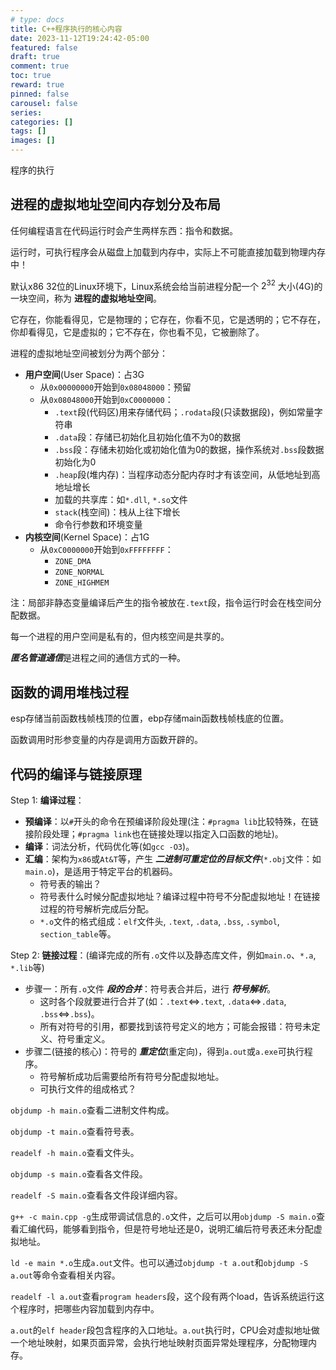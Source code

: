 ```yaml
---
# type: docs 
title: C++程序执行的核心内容
date: 2023-11-12T19:24:42-05:00
featured: false
draft: true
comment: true
toc: true
reward: true
pinned: false
carousel: false
series:
categories: []
tags: []
images: []
---
```


程序的执行

<!--more-->

## 进程的虚拟地址空间内存划分及布局

任何编程语言在代码运行时会产生两样东西：指令和数据。

运行时，可执行程序会从磁盘上加载到内存中，实际上不可能直接加载到物理内存中！

默认x86 32位的Linux环境下，Linux系统会给当前进程分配一个 $2^{32}$ 大小(4G)的一块空间，称为 **进程的虚拟地址空间**。

它存在，你能看得见，它是物理的；它存在，你看不见，它是透明的；它不存在，你却看得见，它是虚拟的；它不存在，你也看不见，它被删除了。

进程的虚拟地址空间被划分为两个部分：

- **用户空间**(User Space)：占3G
  - 从`0x00000000`开始到`0x08048000`：预留
  - 从`0x08048000`开始到`0xC0000000`：
    - `.text`段(代码区)用来存储代码；`.rodata`段(只读数据段)，例如常量字符串
    - `.data`段：存储已初始化且初始化值不为0的数据
    - `.bss`段：存储未初始化或初始化值为0的数据，操作系统对`.bss`段数据初始化为0
    - `.heap`段(堆内存)：当程序动态分配内存时才有该空间，从低地址到高地址增长
    - 加载的共享库：如`*.dll`, `*.so`文件
    - `stack`(栈空间)：栈从上往下增长
    - 命令行参数和环境变量
- **内核空间**(Kernel Space)：占1G
  - 从`0xC0000000`开始到`0xFFFFFFFF`：
    - `ZONE_DMA`
    - `ZONE_NORMAL`
    - `ZONE_HIGHMEM`

注：局部非静态变量编译后产生的指令被放在`.text`段，指令运行时会在栈空间分配数据。

每一个进程的用户空间是私有的，但内核空间是共享的。

***匿名管道通信***是进程之间的通信方式的一种。

## 函数的调用堆栈过程

esp存储当前函数栈帧栈顶的位置，ebp存储main函数栈帧栈底的位置。

函数调用时形参变量的内存是调用方函数开辟的。

## 代码的编译与链接原理

Step 1: **编译过程**：

- **预编译**：以`#`开头的命令在预编译阶段处理(注：`#pragma lib`比较特殊，在链接阶段处理；`#pragma link`也在链接处理以指定入口函数的地址)。
- **编译**：词法分析，代码优化等(如`gcc -O3`)。
- **汇编**：架构为`x86`或`At&T`等，产生 ***二进制可重定位的目标文件***(`*.obj`文件：如`main.o`)，是适用于特定平台的机器码。
  - 符号表的输出？
  - 符号表什么时候分配虚拟地址？编译过程中符号不分配虚拟地址！在链接过程的符号解析完成后分配。
  - `*.o`文件的格式组成：`elf`文件头, `.text`, `.data`, `.bss`, `.symbol`, `section_table`等。

Step 2: **链接过程**：(编译完成的所有`.o`文件以及静态库文件，例如`main.o`、`*.a`, `*.lib`等)

- 步骤一：所有`.o`文件 ***段的合并***：符号表合并后，进行 ***符号解析***。
  - 这时各个段就要进行合并了(如：`.text`<=>`.text`, `.data`<=>`.data`, `.bss`<=>`.bss`)。
  - 所有对符号的引用，都要找到该符号定义的地方；可能会报错：符号未定义、符号重定义。
- 步骤二(链接的核心)：符号的 ***重定位***(重定向)，得到`a.out`或`a.exe`可执行程序。
  - 符号解析成功后需要给所有符号分配虚拟地址。
  - 可执行文件的组成格式？

`objdump -h main.o`查看二进制文件构成。

`objdump -t main.o`查看符号表。

`readelf -h main.o`查看文件头。

`objdump -s main.o`查看各文件段。

`readelf -S main.o`查看各文件段详细内容。

`g++ -c main.cpp -g`生成带调试信息的`.o`文件，之后可以用`objdump -S main.o`查看汇编代码，能够看到指令，但是符号地址还是0，说明汇编后符号表还未分配虚拟地址。

`ld -e main *.o`生成`a.out`文件。也可以通过`objdump -t a.out`和`objdump -S a.out`等命令查看相关内容。

`readelf -l a.out`查看`program headers`段，这个段有两个load，告诉系统运行这个程序时，把哪些内容加载到内存中。

`a.out`的`elf header`段包含程序的入口地址。`a.out`执行时，CPU会对虚拟地址做一个地址映射，如果页面异常，会执行地址映射页面异常处理程序，分配物理内存。
